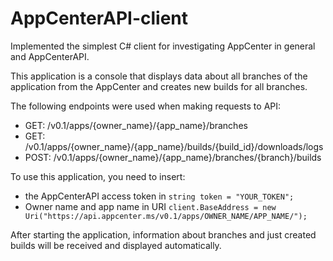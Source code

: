 # AppCenterAPI-client

Implemented the simplest C# client for investigating AppCenter in general and AppCenterAPI.

This application is a console that displays data about all branches of the application from the AppCenter and creates new builds for all branches.

The following endpoints were used when making requests to API:
- GET: /v0.1/apps/{owner_name}/{app_name}/branches
- GET: /v0.1/apps/{owner_name}/{app_name}/builds/{build_id}/downloads/logs
- POST: /v0.1/apps/{owner_name}/{app_name}/branches/{branch}/builds

To use this application, you need to insert:
- the AppCenterAPI access token in `string token = "YOUR_TOKEN";`
- Owner name and app name in URI `client.BaseAddress = new Uri("https://api.appcenter.ms/v0.1/apps/OWNER_NAME/APP_NAME/");`

After starting the application, information about branches and just created builds will be received and displayed automatically.
